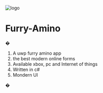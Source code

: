 ![logo](https://cm1.narvii.com/6866/01283a3f52c1968ce8bce832760798774a397a92_120.jpg)

# Furry-Amino
�
1. A uwp furry amino app
2. the best modern online forms
3. Available xbox, pc and Internet of things
4. Written in c#
5. Mondern UI

�
